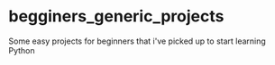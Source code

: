 # begginers_generic_projects

Some easy projects for beginners that i've picked up to start learning Python
